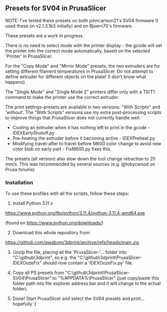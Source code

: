 ## Presets for SV04 in PrusaSlicer

NOTE: I've tested these presets on both johncarlson21's SV04 firmware (I used these on v2.1.3.1b3 initially) and on Bjoern70's firmware.

These presets are a work in progress.

There is no need to select mode with the printer display - the gcode will set the printer into the correct mode automatically, based on the selected 'Printer' in PrusaSlicer.

For the "Copy Mode" and "Mirror Mode" presets, the two extruders are for setting different filament temperatures in PrusaSlicer. Do not attempt to define extruder for different objects on the plate! (I don't know what happens)

The "Single Mode" and "Single Mode 2" printers differ only with a T0/T1 command to make the printer use the correct extruder.

The print settings-presets are available in two versions: "With Scripts" and 'without'. 
The "With Scripts" versions use my extra post-processing scripts to improve things that PrusaSlicer does not currently handle well:

 * Cooling an extruder when it has nothing left to print in the gcode - IDEXEarlyShutoff.py
 * Pre-heating the extruder before it becoming active - IDEXPreheat.py
 * Modifying travel-after to travel-before M600 color change to avoid new color blob on early part - FixM600.py fixes this.
 
The presets (all version) also slow down the tool change retraction to 20 mm/s. This was recommended by several sources (e.g. @tobycwood on Prusa forums)

### Installation

To use these profiles with all the scripts, follow these steps:

1. Install Python 3.11.x

https://www.python.org/ftp/python/3.11.4/python-3.11.4-amd64.exe

(found on https://www.python.org/downloads/)

2. Download this whole repository from:

https://github.com/awabom/3dprint/archive/refs/heads/main.zip

3. Unzip the file, placing all the 'PrusaSlicer-'... folder into "C:\github\3dprint", so e.g. the "C:\github\3dprint\PrusaSlicer-IDEXOozeFix"
should now contain a 'IDEXOozeFix.py' file.

4. Copy all PS presets from "C:\github\3dprint\PrusaSlicer-SV04\PrusaSlicer" to "%APPDATA%\PrusaSlicer" (just copy/paste this folder path into file explorer address bar and it will change to the actual folder).

5. Done! Start PrusaSlicer and select the SV04 presets and print... hopefully :)

